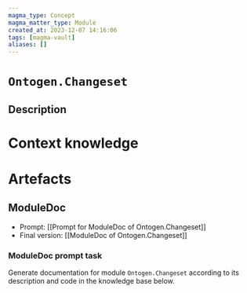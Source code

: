 ```yaml
---
magma_type: Concept
magma_matter_type: Module
created_at: 2023-12-07 14:16:06
tags: [magma-vault]
aliases: []
---
```

# `Ontogen.Changeset`

## Description

<!--
What is a `Ontogen.Changeset`?

Your knowledge about the module, i.e. facts, problems and properties etc.
-->


# Context knowledge

<!--
This section should include background knowledge needed for the model to create a proper response, i.e. information it does not know either because of the knowledge cut-off date or unpublished knowledge.

Write it down right here in a subsection or use a transclusion. If applicable, specify source information that the model can use to generate a reference in the response.
-->




# Artefacts

## ModuleDoc

- Prompt: [[Prompt for ModuleDoc of Ontogen.Changeset]]
- Final version: [[ModuleDoc of Ontogen.Changeset]]

### ModuleDoc prompt task

Generate documentation for module `Ontogen.Changeset` according to its description and code in the knowledge base below.
